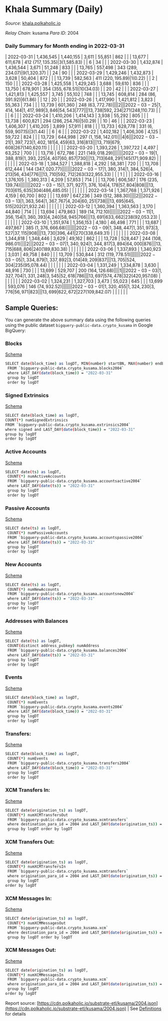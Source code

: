# Khala Summary (Daily)

_Source_: [khala.polkaholic.io](https://khala.polkaholic.io)

*Relay Chain*: kusama
*Para ID*: 2004



### Daily Summary for Month ending in 2022-03-31


| 2022-03-31 | 1,436,545 | 1,440,155 | 3,611 | 55,851 | 862 |  |  | 13,677 | 611,678 | 412 ($717,135.35) | 3 ($1,585.83) |   | 6 | 34 |  |
| 2022-03-30 | 1,432,874 | 1,436,544 | 3,671 | 51,248 | 833 |  |  | 13,765 | 557,498 | 343 ($289,234.07) | 9 ($1,320.37) |   | 24 | 90 |  |
| 2022-03-29 | 1,429,246 | 1,432,873 | 3,628 | 50,404 | 872 |  |  | 13,739 | 582,563 | 411 ($220,195.89) | 1 ($0.22) |   | 2 | 150 |  |
| 2022-03-28 | 1,425,558 | 1,429,245 | 3,688 | 59,610 | 836 |  |  | 13,750 | 678,901 | 354 ($355,678.51) | 10 ($34.03) |   | 20 | 42 |  |
| 2022-03-27 | 1,421,813 | 1,425,557 | 3,745 | 55,102 | 748 |  |  | 13,745 | 608,814 | 284 ($86,391.92) | 6 ($1.86) |   | 12 | 20 |  |
| 2022-03-26 | 1,417,990 | 1,421,812 | 3,823 | 55,363 | 734 |  |  | 13,739 | 601,360 | 248 ($63,772.78) |   |   |  | 2 |  |
| 2022-03-25 | 1,414,144 | 1,417,989 | 3,846 | 54,543 | 777 |  |  | 13,738 | 592,234 | 271 ($248,110.73) |   |   |  | 6 |  |
| 2022-03-24 | 1,410,206 | 1,414,143 | 3,938 | 55,292 | 805 |  |  | 13,738 | 600,821 | 294 ($286,254.76) | 5 ($0.29) |   | 10 | 46 |  |
| 2022-03-23 | 1,406,307 | 1,410,205 | 3,899 | 57,911 | 818 |  |  | 13,733 | 628,778 | 331 ($6,559,907.15) | 3 ($1.44) |   | 6 | 6 |  |
| 2022-03-22 | 1,402,182 | 1,406,306 | 4,125 | 59,722 | 824 |  |  | 13,729 | 644,998 | 297 ($1,158,142.01) |   |   | 4 | 6 |  |
| 2022-03-21 | 1,397,723 | 1,402,181 | 4,459 | 63,316 | 813 |  |  | 13,719 | 679,608 | 267 ($140,620.11) |   |   |  |  |  |
| 2022-03-20 | 1,393,226 | 1,397,722 | 4,497 | 63,252 | 700 |  |  | 13,716 | 672,786 | 221 ($149,018.29) |   |   |  |  |  |
| 2022-03-19 | 1,388,819 | 1,393,225 | 4,407 | 60,857 | 730 |  |  | 13,713 | 648,291 | 145 ($171,909.82) |   |   |  |  |  |
| 2022-03-18 | 1,384,527 | 1,388,818 | 4,292 | 58,381 | 720 |  |  | 13,708 | 612,444 | 144 ($347,020.77) |   |   |  |  |  |
| 2022-03-17 | 1,380,314 | 1,384,526 | 4,213 | 56,434 | 776 |  |  | 13,710 | 592,712 | 263 ($322,955.33) |   |   | 1 |  |  |
| 2022-03-16 | 1,376,105 | 1,380,313 | 4,209 | 57,853 | 714 |  |  | 13,706 | 606,587 | 176 ($235,139.74) |   |   |  |  |  |
| 2022-03-15 | 1,371,927 | 1,376,104 | 4,178 | 57,804 | 808 |  |  | 13,703 | 615,635 | 304 ($486,485.05) |   |   |  |  |  |
| 2022-03-14 | 1,367,768 | 1,371,926 | 4,159 | 60,700 | 802 |  |  | 13,697 | 647,236 | 349 ($512,388.30) |   |   |  | 2 |  |
| 2022-03-13 | 1,363,564 | 1,367,767 | 4,204 | 60,251 | 738 |  |  | 13,695 | 645,515 | 202 ($21,932.24) |   |   |  |  |  |
| 2022-03-12 | 1,360,394 | 1,363,563 | 3,170 | 44,840 | 714 |  |  | 13,694 | 479,863 | 189 ($14,712.10) |   |   |  |  |  |
| 2022-03-11 | 1,356,154 | 1,360,393 | 4,240 | 58,945 | 766 |  |  | 13,691 | 633,662 | 238 ($92,053.23) |   |   |  |  |  |
| 2022-03-10 | 1,351,974 | 1,356,153 | 4,180 | 46,498 | 771 |  |  | 13,687 | 497,867 | 385 ($1,376,666.68) |   |   |  |  |  |
| 2022-03-09 | 1,348,447 | 1,351,973 | 3,527 | 37,115 | 908 |  |  | 13,730 | 396,441 | 270 ($338,649.31) |   |   |  |  |  |
| 2022-03-08 | 1,344,818 | 1,348,446 | 3,629 | 49,162 | 862 |  |  | 13,728 | 528,447 | 244 ($108,986.01) |   |   |  | 2 |  |
| 2022-03-07 | 1,340,924 | 1,344,817 | 3,894 | 64,000 | 876 |  |  | 13,715 | 688,806 | 240 ($189,830.38) |   |   |  |  |  |
| 2022-03-06 | 1,337,893 | 1,340,923 | 3,031 | 49,758 | 840 |  |  | 13,709 | 530,844 | 312 ($119,778.51) |   |   |  |  |  |
| 2022-03-05 | 1,334,879 | 1,337,892 | 3,014 | 49,209 | 837 |  |  | 13,705 | 524,304 | 235 ($95,078.44) |   |   |  |  |  |
| 2022-03-04 | 1,331,249 | 1,334,878 | 3,630 | 48,916 | 730 |  |  | 13,699 | 529,707 | 200 ($164,126.68) |   |   |  | 1 |  |
| 2022-03-03 | 1,327,704 | 1,331,248 | 3,545 | 52,618 | 786 |  |  | 13,697 | 574,478 | 322 ($420,957.08) |   |   |  |  |  |
| 2022-03-02 | 1,324,231 | 1,327,703 | 3,473 | 55,023 | 645 |  |  | 13,699 | 593,076 | 146 ($74,932.52) |   |   |  |  |  |
| 2022-03-01 | 1,320,455 | 1,324,230 | 3,776 | 56,971 | 823 |  |  | 13,699 | 622,672 | 227 ($109,842.07) |   |   |  |  |  |

## Sample Queries:
You can generate the above summary data using the following queries using the public dataset `bigquery-public-data.crypto_kusama` in Google BigQuery:


### Blocks 

[Schema](https://github.com/colorfulnotion/substrate-etl/blob/main/schema/blocks.json)

```bash
SELECT date(block_time) as logDT, MIN(number) startBN, MAX(number) endBN, COUNT(*) numBlocks 
 FROM `bigquery-public-data.crypto_kusama.blocks2004`  
 where LAST_DAY(date(block_time)) = "2022-03-31" 
 group by logDT 
 order by logDT
```

### Signed Extrinsics 

[Schema](https://github.com/colorfulnotion/substrate-etl/blob/main/schema/extrinsics.json)

```bash
SELECT date(block_time) as logDT, 
COUNT(*) numSignedExtrinsics 
FROM `bigquery-public-data.crypto_kusama.extrinsics2004`  
where signed and LAST_DAY(date(block_time)) = "2022-03-31" 
group by logDT 
order by logDT
```

### Active Accounts 

[Schema](https://github.com/colorfulnotion/substrate-etl/blob/main/schema/accountsactive.json)

```bash
SELECT date(ts) as logDT, 
 COUNT(*) numActiveAccounts 
 FROM `bigquery-public-data.crypto_kusama.accountsactive2004` 
 where LAST_DAY(date(ts)) = "2022-03-31" 
 group by logDT 
 order by logDT
```

### Passive Accounts 

[Schema](https://github.com/colorfulnotion/substrate-etl/blob/main/schema/accountspassive.json)

```bash
SELECT date(ts) as logDT, 
 COUNT(*) numPassiveAccounts 
 FROM `bigquery-public-data.crypto_kusama.accountspassive2004` 
 where LAST_DAY(date(ts)) = "2022-03-31" 
 group by logDT 
 order by logDT
```

### New Accounts 

[Schema](https://github.com/colorfulnotion/substrate-etl/blob/main/schema/accountsnew.json)

```bash
SELECT date(ts) as logDT, 
 COUNT(*) numNewAccounts 
 FROM `bigquery-public-data.crypto_kusama.accountsnew2004` 
 where LAST_DAY(date(ts)) = "2022-03-31" 
 group by logDT
 order by logDT
```

### Addresses with Balances 

[Schema](https://github.com/colorfulnotion/substrate-etl/blob/main/schema/balances.json)

```bash
SELECT date(ts) as logDT,
 COUNT(distinct address_pubkey) numAddress 
 FROM `bigquery-public-data.crypto_kusama.balances2004` 
 where LAST_DAY(date(ts)) = "2022-03-31" 
 group by logDT 
 order by logDT
```

### Events 

[Schema](https://github.com/colorfulnotion/substrate-etl/blob/main/schema/events.json)

```bash
SELECT date(block_time) as logDT, 
 COUNT(*) numEvents 
 FROM `bigquery-public-data.crypto_kusama.events2004` 
 where LAST_DAY(date(block_time)) = "2022-03-31" 
 group by logDT 
 order by logDT
```

### Transfers:

[Schema](https://github.com/colorfulnotion/substrate-etl/blob/main/schema/transfers.json)

```bash
SELECT date(block_time) as logDT, 
 COUNT(*) numEvents 
 FROM `bigquery-public-data.crypto_kusama.transfers2004` 
 where LAST_DAY(date(block_time)) = "2022-03-31" 
 group by logDT 
 order by logDT
```

### XCM Transfers In: 

[Schema](https://github.com/colorfulnotion/substrate-etl/blob/main/schema/xcmtransfers.json)

```bash
SELECT date(origination_ts) as logDT, 
 COUNT(*) numXCMTransfersOut 
 FROM `bigquery-public-data.crypto_kusama.xcmtransfers` 
 where destination_para_id = 2004 and LAST_DAY(date(origination_ts)) = "2022-03-31" 
 group by logDT order by logDT
```

### XCM Transfers Out: 

[Schema](https://github.com/colorfulnotion/substrate-etl/blob/main/schema/xcmtransfers.json)

```bash
SELECT date(origination_ts) as logDT, 
 COUNT(*) numXCMTransfersIn 
 FROM `bigquery-public-data.crypto_kusama.xcmtransfers` 
 where origination_para_id = 2004 and LAST_DAY(date(origination_ts)) = "2022-03-31" 
 group by logDT 
order by logDT
```

### XCM Messages In: 

[Schema](https://github.com/colorfulnotion/substrate-etl/blob/main/schema/xcm.json)

```bash
SELECT date(origination_ts) as logDT, 
 COUNT(*) numXCMMessagesOut 
 FROM `bigquery-public-data.crypto_kusama.xcm` 
 where destination_para_id = 2004 and LAST_DAY(date(origination_ts)) = "2022-03-31" 
 group by logDT order by logDT
```

### XCM Messages Out: 

[Schema](https://github.com/colorfulnotion/substrate-etl/blob/main/schema/xcm.json)

```bash
SELECT date(origination_ts) as logDT, 
 COUNT(*) numXCMMessagesIn 
 FROM `bigquery-public-data.crypto_kusama.xcm` 
 where origination_para_id = 2004 and LAST_DAY(date(origination_ts)) = "2022-03-31" 
 group by logDT 
order by logDT
```


Report source: [https://cdn.polkaholic.io/substrate-etl/kusama/2004.json](https://cdn.polkaholic.io/substrate-etl/kusama/2004.json) | See [Definitions](/DEFINITIONS.md) for details
